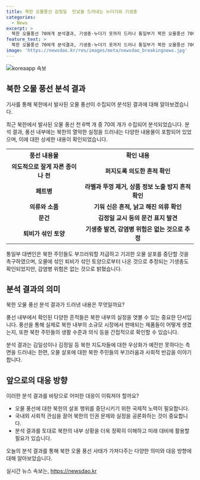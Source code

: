 ```yaml
---
title: 북한 오물풍선 김정일  민낯을 드러내는 누더기와 기생충
categories:
  - News
excerpt: >
  북한 오물풍선 70여개 분석결과, 기생충·누더기 옷까지 드러나 통일부가 북한 오물풍선 70여개를 분석한 결과, 기생충과 누더기 옷 등 북한 내부의 열악한 실상이 드러났다. 북한의 우상화를 표현한 문건과 훼손된 의류가 확인되었으며, 통일부는 이에 대해 북한을 비판하고 촉구하고 있다. 기생충은 있으나 감염병 위험은 없다는 판단이 내려졌다. (출처: KBS뉴스) #북한 #오물풍선 #통일부
feature_text: >
  북한 오물풍선 70여개 분석결과, 기생충·누더기 옷까지 드러나 통일부가 북한 오물풍선 70여개를 분석한 결과, 기생충과 누더기 옷 등 북한 내부의 열악한 실상이 드러났다. 북한의 우상화를 표현한 문건과 훼손된 의류가 확인되었으며, 통일부는 이에 대해 북한을 비판하고 촉구하고 있다. 기생충은 있으나 감염병 위험은 없다는 판단이 내려졌다. (출처: KBS뉴스) #북한 #오물풍선 #통일부
image: 'https://newsdao.kr/res/images/meta/newsdao_breakingnews.jpg'
---
```


<p><img src="https://newsdao.kr/res/images/meta/newsdao_breakingnews.jpg" alt="koreaapp 속보" /></p>

<h2 data-ke-size="size26">북한 오물 풍선 분석 결과</h2>

<p>기사를 통해 북한에서 발사된 오물 풍선이 수집되어 분석된 결과에 대해 알아보겠습니다.</p>

<p data-ke-size="size16">최근 북한에서 발사된 오물 풍선 천 6백 개 중 70여 개가 수집되어 분석되었습니다. 분석 결과, 풍선 내부에는 북한의 열악한 실정을 드러내는 다양한 내용물이 포함되어 있었으며, 이에 대한 상세한 내용이 확인되었습니다.</p>

<table>
  <tr>
    <th>풍선 내용물</th>
    <th>확인 내용</th>
  </tr>
  <tr>
    <td style="text-align: center; height: 17px;"><b>의도적으로 잘게 자른 종이나 천</b></td>
    <td style="text-align: center; height: 17px;"><b>퍼지도록 의도한 흔적 확인</b></td>
  </tr>
  <tr>
    <td style="text-align: center; height: 17px;"><b>페트병</b></td>
    <td style="text-align: center; height: 17px;"><b>라벨과 뚜껑 제거, 상품 정보 노출 방지 흔적 확인</b></td>
  </tr>
  <tr>
    <td style="text-align: center; height: 17px;"><b>의류와 소품</b></td>
    <td style="text-align: center; height: 17px;"><b>기워 신은 흔적, 낡고 해진 의류 확인</b></td>
  </tr>
  <tr>
    <td style="text-align: center; height: 17px;"><b>문건</b></td>
    <td style="text-align: center; height: 17px;"><b>김정일 교시 등의 문건 표지 발견</b></td>
  </tr>
  <tr>
    <td style="text-align: center; height: 17px;"><b>퇴비가 섞인 토양</b></td>
    <td style="text-align: center; height: 17px;"><b>기생충 발견, 감염병 위험은 없는 것으로 추정</b></td>
  </tr>
</table>

<p data-ke-size="size16">통일부 대변인은 북한 주민들도 부끄러워할 저급하고 기괴한 오물 살포를 중단할 것을 촉구하였으며, 오물에 섞인 퇴비가 섞인 토양으로부터 나온 것으로 추정되는 기생충도 확인되었지만, 감염병 위험은 없는 것으로 밝혔습니다.</p>

<h2 data-ke-size="size26">분석 결과의 의미</h2>

<p>북한 오물 풍선 분석 결과가 드러낸 내용은 무엇일까요?</p>

<p data-ke-size="size16">풍선 내부에서 확인된 다양한 흔적들은 북한 내부의 실정을 엿볼 수 있는 중요한 단서입니다. 풍선을 통해 실제로 북한 내부의 소규모 시장에서 판매되는 제품들이 어떻게 생겼는지, 또한 북한 주민들의 생활 수준과 의식 등을 간접적으로 확인할 수 있습니다.</p>

<p data-ke-size="size16">분석 결과는 김일성이나 김정일 등 북한 지도자들에 대한 우상화가 예전만 못하다는 측면을 드러내는 한편, 오물 살포에 대한 북한 주민들의 부끄러움과 사회적 반감을 이야기합니다.</p>

<h2 data-ke-size="size26">앞으로의 대응 방향</h2>

<p>이러한 분석 결과를 바탕으로 어떠한 대응이 이뤄져야 할까요?</p>

<ul>
  <li>오물 풍선에 대한 북한의 살포 행위를 중단시키기 위한 국제적 노력이 필요합니다.</li>
  <li>국내외 사회적 관심을 끌어 북한의 인권 문제와 실정을 공론화하는 것이 중요합니다.</li>
  <li>분석 결과를 토대로 북한의 내부 상황을 더욱 정확히 이해하고 미래 대비에 활용할 필요가 있습니다.</li>
</ul>

<p data-ke-size="size16">오늘의 분석 결과를 통해 북한 오물 풍선 사태가 가져다주는 다양한 의미와 대응 방향에 대해 알아보았습니다.</p>
실시간 뉴스 속보는, <a href="https://newsdao.kr" rel="dofollow">https://newsdao.kr</a>


